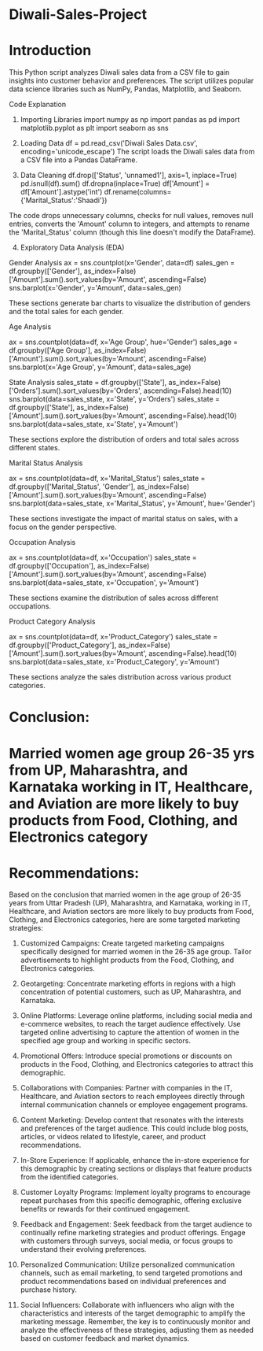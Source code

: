 # Diwali-Sales-Project

# Introduction

This Python script analyzes Diwali sales data from a CSV file to gain insights into customer behavior and preferences. 
The script utilizes popular data science libraries such as NumPy, Pandas, Matplotlib, and Seaborn.

Code Explanation

1. Importing Libraries
    import numpy as np 
import pandas as pd 
import matplotlib.pyplot as plt
import seaborn as sns

3. Loading Data
   df = pd.read_csv('Diwali Sales Data.csv', encoding='unicode_escape')
The script loads the Diwali sales data from a CSV file into a Pandas DataFrame.

3. Data Cleaning
df.drop(['Status', 'unnamed1'], axis=1, inplace=True)
pd.isnull(df).sum()
df.dropna(inplace=True)
df['Amount'] = df['Amount'].astype('int')
df.rename(columns={'Marital_Status':'Shaadi'})

The code drops unnecessary columns, checks for null values, removes null entries, converts the 'Amount' column to integers,
and attempts to rename the 'Marital_Status' column (though this line doesn't modify the DataFrame).

4. Exploratory Data Analysis (EDA)

Gender Analysis
ax = sns.countplot(x='Gender', data=df)
sales_gen = df.groupby(['Gender'], as_index=False)['Amount'].sum().sort_values(by='Amount', ascending=False)
sns.barplot(x='Gender', y='Amount', data=sales_gen)

These sections generate bar charts to visualize the distribution of genders and the total sales for each gender.

Age Analysis

ax = sns.countplot(data=df, x='Age Group', hue='Gender')
sales_age = df.groupby(['Age Group'], as_index=False)['Amount'].sum().sort_values(by='Amount', ascending=False)
sns.barplot(x='Age Group', y='Amount', data=sales_age)

State Analysis
sales_state = df.groupby(['State'], as_index=False)['Orders'].sum().sort_values(by='Orders', ascending=False).head(10)
sns.barplot(data=sales_state, x='State', y='Orders')
sales_state = df.groupby(['State'], as_index=False)['Amount'].sum().sort_values(by='Amount', ascending=False).head(10)
sns.barplot(data=sales_state, x='State', y='Amount')

These sections explore the distribution of orders and total sales across different states.

Marital Status Analysis

ax = sns.countplot(data=df, x='Marital_Status')
sales_state = df.groupby(['Marital_Status', 'Gender'], as_index=False)['Amount'].sum().sort_values(by='Amount', ascending=False)
sns.barplot(data=sales_state, x='Marital_Status', y='Amount', hue='Gender')

These sections investigate the impact of marital status on sales, with a focus on the gender perspective.

Occupation Analysis

ax = sns.countplot(data=df, x='Occupation')
sales_state = df.groupby(['Occupation'], as_index=False)['Amount'].sum().sort_values(by='Amount', ascending=False)
sns.barplot(data=sales_state, x='Occupation', y='Amount')

These sections examine the distribution of sales across different occupations.

Product Category Analysis

ax = sns.countplot(data=df, x='Product_Category')
sales_state = df.groupby(['Product_Category'], as_index=False)['Amount'].sum().sort_values(by='Amount', ascending=False).head(10)
sns.barplot(data=sales_state, x='Product_Category', y='Amount')

These sections analyze the sales distribution across various product categories.


# Conclusion:
# Married women age group 26-35 yrs from UP, Maharashtra, and Karnataka working in IT, Healthcare, and Aviation are more likely to buy products from Food, Clothing, and Electronics category

# Recommendations:

Based on the conclusion that married women in the age group of 26-35 years from Uttar Pradesh (UP), Maharashtra, and Karnataka, working in IT, Healthcare, and Aviation sectors are more likely to buy products from Food, Clothing, and Electronics categories, here are some targeted marketing strategies:

1. Customized Campaigns:
Create targeted marketing campaigns specifically designed for married women in the 26-35 age group.
Tailor advertisements to highlight products from the Food, Clothing, and Electronics categories.

2. Geotargeting:
Concentrate marketing efforts in regions with a high concentration of potential customers, such as UP, Maharashtra, and Karnataka.

3. Online Platforms:
Leverage online platforms, including social media and e-commerce websites, to reach the target audience effectively.
Use targeted online advertising to capture the attention of women in the specified age group and working in specific sectors.

5. Promotional Offers:
Introduce special promotions or discounts on products in the Food, Clothing, and Electronics categories to attract this demographic.

6. Collaborations with Companies:
Partner with companies in the IT, Healthcare, and Aviation sectors to reach employees directly through internal communication channels or employee engagement programs.

7. Content Marketing:
Develop content that resonates with the interests and preferences of the target audience. This could include blog posts, articles, or videos related to lifestyle, career, and product recommendations.

9. In-Store Experience:
If applicable, enhance the in-store experience for this demographic by creating sections or displays that feature products from the identified categories.

9. Customer Loyalty Programs:
Implement loyalty programs to encourage repeat purchases from this specific demographic, offering exclusive benefits or rewards for their continued engagement.

10. Feedback and Engagement:
Seek feedback from the target audience to continually refine marketing strategies and product offerings.
Engage with customers through surveys, social media, or focus groups to understand their evolving preferences.

11. Personalized Communication:
Utilize personalized communication channels, such as email marketing, to send targeted promotions and product recommendations based on individual preferences and purchase history.

12. Social Influencers:
Collaborate with influencers who align with the characteristics and interests of the target demographic to amplify the marketing message.
Remember, the key is to continuously monitor and analyze the effectiveness of these strategies, adjusting them as needed based on customer feedback and market dynamics.
